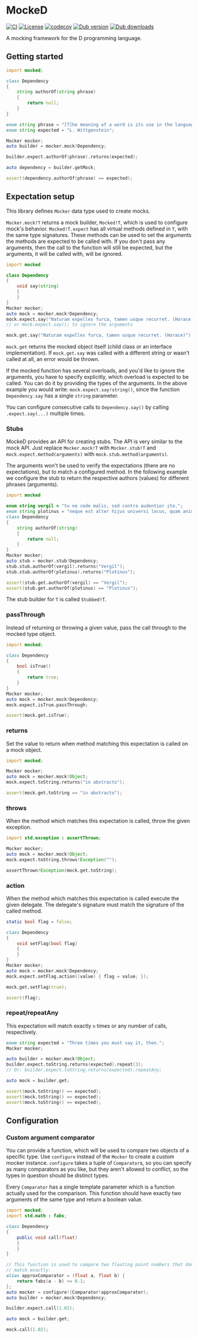 # MockeD

[![CI](https://github.com/funkwerk/mocked/workflows/CI/badge.svg)](https://github.com/funkwerk/mocked/actions?query=workflow%3ACI)
[![License](https://img.shields.io/badge/license-MPL_2.0-blue.svg)](https://raw.githubusercontent.com/funkwerk/mocked/master/LICENSE)
[![codecov](https://codecov.io/gh/funkwerk/mocked/branch/master/graph/badge.svg)](https://codecov.io/gh/funkwerk/mocked)
[![Dub version](https://img.shields.io/dub/v/mocked.svg)](https://code.dlang.org/packages/mocked)
[![Dub downloads](https://img.shields.io/dub/dt/mocked.svg)](https://code.dlang.org/packages/mocked)

A mocking framework for the D programming language.

## Getting started

```d
import mocked;

class Dependency
{
    string authorOf(string phrase)
    {
        return null;
    }
}

enum string phrase = "[T]he meaning of a word is its use in the language.";
enum string expected = "L. Wittgenstein";

Mocker mocker;
auto builder = mocker.mock!Dependency;

builder.expect.authorOf(phrase).returns(expected);

auto dependency = builder.getMock;

assert(dependency.authorOf(phrase) == expected);
```

## Expectation setup

This library defines `Mocker` data type used to create mocks.

`Mocker.mock!T` returns a mock builder, `Mocked!T`, which is used to configure
mock's behavior. `Mocked!T.expect` has all virtual methods defined in `T`, with
the same type signatures. These methods can be used to set the arguments the
methods are expected to be called with. If you don't pass any arguments, then
the call to the function will still be expected, but the arguments, it will be
called with, will be ignored.

```d
import mocked

class Dependency
{
    void say(string)
    {
    }
}
Mocker mocker;
auto mock = mocker.mock!Dependency;
mock.expect.say("Naturam expelles furca, tamen usque recurret. (Horace)");
// or mock.expect.say(); to ignore the arguments

mock.get.say("Naturam expelles furca, tamen usque recurret. (Horace)");
```

`mock.get` returns the mocked object itself (child class or an interface
implementation). If `mock.get.say` was called with a different string or
wasn't called at all, an error would be thrown.

If the mocked function has several overloads, and you'd like to ignore the
arguments, you have to specify explicitly, which overload is expected to be
called. You can do it by providing the types of the arguments. In the
above example you would write: `mock.expect.say!string()`, since the function
`Dependency.say` has a single `string` parameter.

You can configure consecutive calls to `Dependency.say()` by calling
`.expect.say(...)` multiple times.

### Stubs

MockeD provides an API for creating stubs. The API is very similar to the mock
API. Just replace `Mocker.mock!T` with `Mocker.stub!T` and
`mock.expect.method(arguments)` with `mock.stub.method(arguments)`.

The arguments won't be used to verify the expectations (there are no
expectations), but to match a configured method. In the following example we
configure the stub to return the respective authors (values) for different
phrases (arguments).

```d
import mocked

enum string vergil = "tu ne cede malis, sed contra audentior ito.";
enum string plotinus = "neque est alter hijus universi locus, quam anima";
class Dependency
{
    string authorOf(string)
    {
        return null;
    }
}
Mocker mocker;
auto stub = mocker.stub!Dependency;
stub.stub.authorOf(vergil).returns("Vergil");
stub.stub.authorOf(plotinus).returns("Plotinus");

assert(stub.get.authorOf(vergil) == "Vergil");
assert(stub.get.authorOf(plotinus) == "Plotinus");
```

The stub builder for `T` is called `Stubbed!T`.

### passThrough

Instead of returning or throwing a given value, pass the call through to
the mocked type object.

```d
import mocked;

class Dependency
{
    bool isTrue()
    {
        return true;
    }
}
Mocker mocker;
auto mock = mocker.mock!Dependency;
mock.expect.isTrue.passThrough;

assert(mock.get.isTrue);
```

### returns

Set the value to return when method matching this expectation is called on a
mock object.

```d
import mocked;

Mocker mocker;
auto mock = mocker.mock!Object;
mock.expect.toString.returns("in abstracto");

assert(mock.get.toString == "in abstracto");
```

### throws

When the method which matches this expectation is called, throw the given
exception.

```d
import std.exception : assertThrown;

Mocker mocker;
auto mock = mocker.mock!Object;
mock.expect.toString.throws!Exception("");

assertThrown!Exception(mock.get.toString);
```

### action

When the method which matches this expectation is called execute the given
delegate. The delegate's signature must match the signature of the called
method.

```d
static bool flag = false;

class Dependency
{
    void setFlag(bool flag)
    {
    }
}
Mocker mocker;
auto mock = mocker.mock!Dependency;
mock.expect.setFlag.action((value) { flag = value; });

mock.get.setFlag(true);

assert(flag);
```

### repeat/repeatAny

This expectation will match exactly `n` times or any number of calls,
respectively.

```d
enum string expected = "Three times you must say it, then.";
Mocker mocker;

auto builder = mocker.mock!Object;
builder.expect.toString.returns(expected).repeat(3);
// Or: builder.expect.toString.returns(expected).repeatAny;

auto mock = builder.get;

assert(mock.toString() == expected);
assert(mock.toString() == expected);
assert(mock.toString() == expected);
```

## Configuration

### Custom argument comparator

You can provide a function, which will be used to compare two objects of a
specific type. Use `configure` instead of the `Mocker` to create a custom mocker
instance. `configure` takes a tuple of `Comparator`s, so you can specify as many
comparators as you like, but they aren't allowed to conflict, so the types in
question should be distinct types.

Every `Comparator` has a single template parameter which is a function actually
used for the comparison. This function should have exactly two arguments of the
same type and return a boolean value.

```d
import mocked;
import std.math : fabs;

class Dependency
{
    public void call(float)
    {
    }
}

// This function is used to compare two floating point numbers that don't
// match exactly.
alias approxComparator = (float a, float b) {
    return fabs(a - b) <= 0.1;
};
auto mocker = configure!(Comparator!approxComparator);
auto builder = mocker.mock!Dependency;

builder.expect.call(1.01);

auto mock = builder.get;

mock.call(1.02);
```
